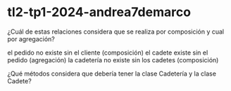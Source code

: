 # tl2-tp1-2024-andrea7demarco

¿Cuál de estas relaciones considera que se realiza por composición y cual por agregación?

el pedido no existe sin el cliente (composición)
el cadete existe sin el pedido (agregación)
la cadetería no existe sin los cadetes (composición)

¿Qué métodos considera que debería tener la clase Cadetería y la clase Cadete?

